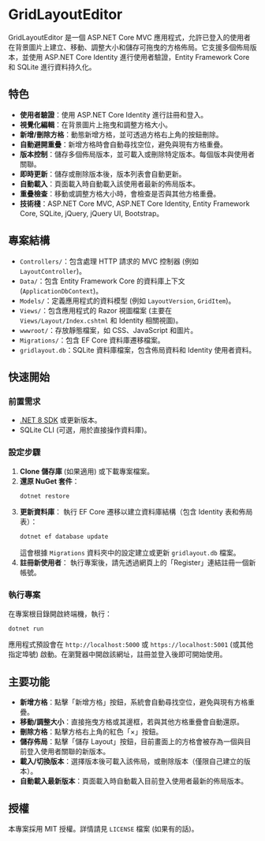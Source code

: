 # GridLayoutEditor

GridLayoutEditor 是一個 ASP.NET Core MVC 應用程式，允許已登入的使用者在背景圖片上建立、移動、調整大小和儲存可拖曳的方格佈局。它支援多個佈局版本，並使用 ASP.NET Core Identity 進行使用者驗證，Entity Framework Core 和 SQLite 進行資料持久化。

## 特色

- **使用者驗證**：使用 ASP.NET Core Identity 進行註冊和登入。
- **視覺化編輯**：在背景圖片上拖曳和調整方格大小。
- **新增/刪除方格**：動態新增方格，並可透過方格右上角的按鈕刪除。
- **自動避開重疊**：新增方格時會自動尋找空位，避免與現有方格重疊。
- **版本控制**：儲存多個佈局版本，並可載入或刪除特定版本。每個版本與使用者關聯。
- **即時更新**：儲存或刪除版本後，版本列表會自動更新。
- **自動載入**：頁面載入時自動載入該使用者最新的佈局版本。
- **重疊檢查**：移動或調整方格大小時，會檢查是否與其他方格重疊。
- **技術棧**：ASP.NET Core MVC, ASP.NET Core Identity, Entity Framework Core, SQLite, jQuery, jQuery UI, Bootstrap。

## 專案結構

- `Controllers/`：包含處理 HTTP 請求的 MVC 控制器 (例如 `LayoutController`)。
- `Data/`：包含 Entity Framework Core 的資料庫上下文 (`ApplicationDbContext`)。
- `Models/`：定義應用程式的資料模型 (例如 `LayoutVersion`, `GridItem`)。
- `Views/`：包含應用程式的 Razor 視圖檔案 (主要在 `Views/Layout/Index.cshtml` 和 Identity 相關視圖)。
- `wwwroot/`：存放靜態檔案，如 CSS、JavaScript 和圖片。
- `Migrations/`：包含 EF Core 資料庫遷移檔案。
- `gridlayout.db`：SQLite 資料庫檔案，包含佈局資料和 Identity 使用者資料。

## 快速開始

### 前置需求

- [.NET 8 SDK](https://dotnet.microsoft.com/download/dotnet/8.0) 或更新版本。
- SQLite CLI (可選，用於直接操作資料庫)。

### 設定步驟

1.  **Clone 儲存庫** (如果適用) 或下載專案檔案。
2.  **還原 NuGet 套件**：
    ```sh
    dotnet restore
    ```
3.  **更新資料庫**：
    執行 EF Core 遷移以建立資料庫結構（包含 Identity 表和佈局表）：
    ```sh
    dotnet ef database update
    ```
    這會根據 `Migrations` 資料夾中的設定建立或更新 `gridlayout.db` 檔案。
4.  **註冊新使用者**：
    執行專案後，請先透過網頁上的「Register」連結註冊一個新帳號。

### 執行專案

在專案根目錄開啟終端機，執行：
```sh
dotnet run
```
應用程式預設會在 `http://localhost:5000` 或 `https://localhost:5001` (或其他指定埠號) 啟動。在瀏覽器中開啟該網址，註冊並登入後即可開始使用。

## 主要功能

- **新增方格**：點擊「新增方格」按鈕，系統會自動尋找空位，避免與現有方格重疊。
- **移動/調整大小**：直接拖曳方格或其邊框，若與其他方格重疊會自動還原。
- **刪除方格**：點擊方格右上角的紅色「×」按鈕。
- **儲存佈局**：點擊「儲存 Layout」按鈕，目前畫面上的方格會被存為一個與目前登入使用者關聯的新版本。
- **載入/切換版本**：選擇版本後可載入該佈局，或刪除版本（僅限自己建立的版本）。
- **自動載入最新版本**：頁面載入時自動載入目前登入使用者最新的佈局版本。

## 授權

本專案採用 MIT 授權。詳情請見 `LICENSE` 檔案 (如果有的話)。